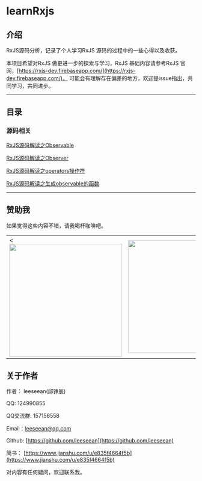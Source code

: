 # learnRxjs

## 介绍

RxJS源码分析，记录了个人学习RxJS 源码的过程中的一些心得以及收获。

本项目希望对RxJS 做更进一步的探索与学习，RxJS 基础内容请参考RxJS 官网，[https://rxjs-dev.firebaseapp.com/](https://rxjs-dev.firebaseapp.com/)。
可能会有理解存在偏差的地方，欢迎提issue指出，共同学习，共同进步。

---

## 目录

### 源码相关

[RxJS源码解读之Observable](./docs/Observable.md)

[RxJS源码解读之Observer](./docs/Observer.md)

[RxJS源码解读之operators操作符](./docs/operators操作符.md)

[RxJS源码解读之生成observable的函数](./docs/生成observable的函数.md)

---

## 赞助我

如果觉得这些内容不错，请我喝杯咖啡吧。

<table>
  <tr>
    <td><<img src="https://leeseean.github.io/my-original-songs/alipay.jpg" width="300px" /></td>
    <td><img src="https://leeseean.github.io/my-original-songs/wechat.jpg" width="300px" /></td>
  </tr>
</table>

## 关于作者

作者： leeseean(邱铮辰)

QQ: 124990855 

QQ交流群: 157156558 

Email：leeseean@qq.com

Github: [https://github.com/leeseean](https://github.com/leeseean)

简书： [https://www.jianshu.com/u/e835f4664f5b](https://www.jianshu.com/u/e835f4664f5b)

对内容有任何疑问，欢迎联系我。